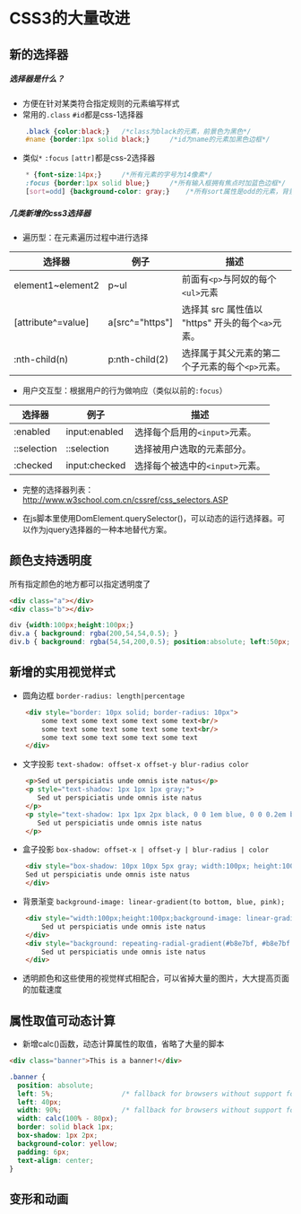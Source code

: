 # CSS3的大量改进

## 新的选择器

##### 选择器是什么？

* 方便在针对某类符合指定规则的元素编写样式
* 常用的`.class` `#id`都是css-1选择器

```css
	.black {color:black;}	/*class为black的元素，前景色为黑色*/
    #name {border:1px solid black;}		/*id为name的元素加黑色边框*/
```

* 类似`*` `:focus` `[attr]`都是css-2选择器

```css
	* {font-size:14px;}		/*所有元素的字号为14像素*/
	:focus {border:1px solid blue;}		/*所有输入框拥有焦点时加蓝色边框*/
    [sort=odd] {background-color: gray;}	/*所有sort属性是odd的元素，背景色为灰色*/
```

##### 几类新增的css3选择器

* 遍历型：在元素遍历过程中进行选择

| 选择器 | 例子 | 描述 |
| ------ | ------ | ------ |
| element1~element2 | p~ul | 前面有`<p>`与阿奴的每个`<ul>`元素 |
| [attribute^=value] | a[src^="https"] | 选择其 src 属性值以 "https" 开头的每个`<a>`元素。 |
| :nth-child(n) | p:nth-child(2) | 选择属于其父元素的第二个子元素的每个`<p>`元素。 |

* 用户交互型：根据用户的行为做响应（类似以前的`:focus`）

| 选择器 | 例子 | 描述 |
| ------ | ------ | ------ |
| :enabled | input:enabled | 选择每个启用的`<input>`元素。 |
| ::selection | ::selection | 选择被用户选取的元素部分。 |
| :checked | input:checked | 选择每个被选中的`<input>`元素。 |

* 完整的选择器列表：http://www.w3school.com.cn/cssref/css_selectors.ASP

* 在js脚本里使用DomElement.querySelector()，可以动态的运行选择器。可以作为jquery选择器的一种本地替代方案。

## 颜色支持透明度

所有指定颜色的地方都可以指定透明度了

```html
<div class="a"></div>
<div class="b"></div>
```

```css
div {width:100px;height:100px;}
div.a { background: rgba(200,54,54,0.5); }
div.b { background: rgba(54,54,200,0.5); position:absolute; left:50px; top:50px; }
```

## 新增的实用视觉样式

* 圆角边框 `border-radius: length|percentage`

```html
	<div style="border: 10px solid; border-radius: 10px">
    	some text some text some text some text<br/>
        some text some text some text some text<br/>
        some text some text some text some text
    </div>
```

* 文字投影 `text-shadow: offset-x offset-y blur-radius color`

```html
    <p>Sed ut perspiciatis unde omnis iste natus</p>
    <p style="text-shadow: 1px 1px 1px gray;">
       Sed ut perspiciatis unde omnis iste natus
    </p>
    <p style="text-shadow: 1px 1px 2px black, 0 0 1em blue, 0 0 0.2em blue;">
       Sed ut perspiciatis unde omnis iste natus
    </p>
```

* 盒子投影 `box-shadow: offset-x | offset-y | blur-radius | color`

```html
    <div style="box-shadow: 10px 10px 5px gray; width:100px; height:100px; border: 1px solid black;">
    Sed ut perspiciatis unde omnis iste natus
    </div>
```

* 背景渐变 `background-image: linear-gradient(to bottom, blue, pink);`

```html
	<div style="width:100px;height:100px;background-image: linear-gradient(to bottom, blue, pink);">
    	Sed ut perspiciatis unde omnis iste natus
    </div>
    <div style="background: repeating-radial-gradient(#b8e7bf, #b8e7bf 5px, white 5px, white 10px); width:100px; height:100px;">
    	Sed ut perspiciatis unde omnis iste natus
    </div>
```

* 透明颜色和这些使用的视觉样式相配合，可以省掉大量的图片，大大提高页面的加载速度

## 属性取值可动态计算

* 新增calc()函数，动态计算属性的取值，省略了大量的脚本

```html
<div class="banner">This is a banner!</div>
```

```css
.banner {
  position: absolute;
  left: 5%;                 /* fallback for browsers without support for calc() */
  left: 40px;
  width: 90%;               /* fallback for browsers without support for calc() */
  width: calc(100% - 80px);
  border: solid black 1px;
  box-shadow: 1px 2px;
  background-color: yellow;
  padding: 6px;
  text-align: center;
}
```

## 变形和动画